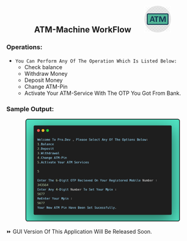 <h2 align="center">ATM-Machine WorkFlow &nbsp; &nbsp; &nbsp; <img src="Img/Logo.png" width="70px" ></h4>


### Operations:

- `You Can Perform Any Of The Operation Which Is Listed Below:`
    - Check balance
    - Withdraw Money
    - Deposit Money
    - Change ATM-Pin
    - Activate Your ATM-Service With The OTP You Got From Bank.

### Sample Output:

<p align="center">
  <img src="Img/Output.png" height="80%" width="80%">
</p>

⏩ GUI Version Of This Application Will Be Released Soon. 
